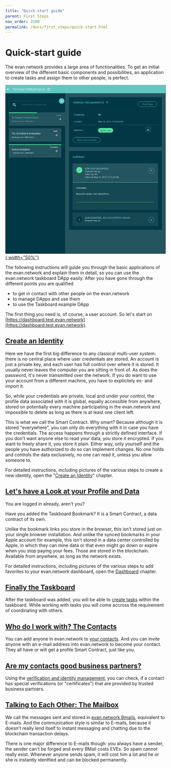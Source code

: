 ```yaml
---
title: "Quick-start guide"
parent: First Steps
nav_order: 3100
permalink: /docs/first_steps/quick-start.html
---
```


# Quick-start guide

The evan.network provides a large area of functionalities. To get an initial overview of the
different basic components and possibilities, an application to create tasks and assign them to
other people, is perfect.

[![Taskboard](/docs/3000_first_steps/img/taskboard_example.png){:width="50%"}](/docs/3000_first_steps/img/taskboard_example.png)

The following instructions will guide you through the basic applications of the evan.network and
explain them in detail, so you can use the evan.network taskboard DApp easily. After you have gone
through the different points you are qualified

- to get in contact with other people on the evan.network
- to manage DApps and use them
- to use the Taskboard example DApp

The first thing you need is, of course, a user account. So let's start on
[https://dashboard.test.evan.network](https://dashboard.test.evan.network).


## [Create an Identity](/docs/first_steps/create-identity.html)

Here we have the first big difference to any classical multi-user system: there is no central place
where user credentials are stored. An account is just a private key, and each user has full control
over where it is stored. It usually never leaves the computer you are sitting in front of. As does
the password, it's never transmitted over the network. If you do want to use your account from a
different machine, you have to explicitely ex- and import it.

So, while your credentials are private, local and under your control, the profile data
associated with it is global, equally accessible from anywhere, stored on potentially every machine
participating in the evan.network and impossible to delete as long as there is at least one client
left.

This is what we call the Smart Contract. Why smart? Because although it is stored "everywhere", you
can only do everything with it in case you have the credentials. The access happens through a
strictly defined interface. If you don't want anyone else to read your data, you store it encrypted.
If you want to freely share it, you store it plain. Either way, only yourself and the people you
have authorized to do so can implement changes. No one holds and controls the data exclusively, no
one can read it, unless you allow someone to.

For detailed instructions, including pictures of the various steps to create a new identity, open
the "[Create an Identity](/docs/first_steps/create-identity.html)" chapter.


## [Let's have a Look at your Profile and Data](/docs/first_steps/core_apps/dashboard.html)

You are logged in already, aren't you?

Have you added the Taskboard Bookmark? It is a Smart Contract, a data contract of its own.

Unlike the bookmark links you store in the browser, this isn't stored just on your single browser
installation. And unlike the synced bookmarks in your Apple account for example, this isn't stored
in a data center controlled by Apple, in which they can mine data or that even might go down or
expire when you stop paying your fees. Those are stored in the blockchain. Available from anywhere,
as long as the network exists.

For detailed instructions, including pictures of the various steps to add favorites to your
evan.network dashboard, open the [Dashboard](/docs/first_steps/core_apps/dashboard.html) chapter.


## [Finally the Taskboard](/docs/first_steps/power_apps/taskboard.html)

After the taskboard was added, you will be able to [create tasks](/docs/first_steps/power_apps/taskboard.html) within the taskboard. While working with tasks you will come accross the requirement of coordinating with others.


## [Who do I work with? The Contacts](/docs/first_steps/core_apps/contacts.html)

You can add anyone in evan.network to [your contacts](/docs/first_steps/core_apps/contacts.html). And you can invite anyone
with an e-mail address into evan.network to become your contact. They all have or will get a profile
Smart Contract, just like you.


## [Are my contacts good business partners?](/docs/first_steps/core_apps/verification.html)

Using the [verification and identity management](/docs/first_steps/core_apps/verification.html), you can check, if a contact has special verifications (or "certificates") that are provided by trusted business partners.


## [Talking to Each Other: The Mailbox](/docs/first_steps/core_apps/mailbox.html)

We call the messages sent and stored in [evan.network Bmails](/docs/first_steps/core_apps/mailbox.html), equivalent to
E-mails. And the communication style is similar to E-mails, because it doesn't really lend itself to
instant messaging and chatting due to the blockchain transaction delays.

There is one major difference to E-mails though: you always have a sender, the sender can't be
forged and every BMail costs EVEs. So spam cannot really exist. Whenever anyone sends spam, it will
cost him a lot and he or she is instantly identfied and can be blocked permanently.


